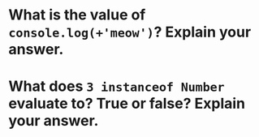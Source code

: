 # What is the value of `console.log(+'meow')`? Explain your answer.

# What does `3 instanceof Number` evaluate to? True or false? Explain your answer.

